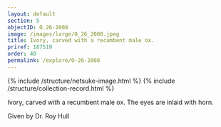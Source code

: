 ```yaml
---
layout: default
section: 5
objectID: O.26-2008
image: /images/large/O_26_2008.jpeg
title: Ivory, carved with a recumbent male ox.
priref: 187519
order: 40
permalink: /explore/O-26-2008
---
```

{% include /structure/netsuke-image.html %}
{% include /structure/collection-record.html %}

Ivory, carved with a recumbent male ox. The eyes are inlaid with horn.

Given by Dr. Roy Hull
